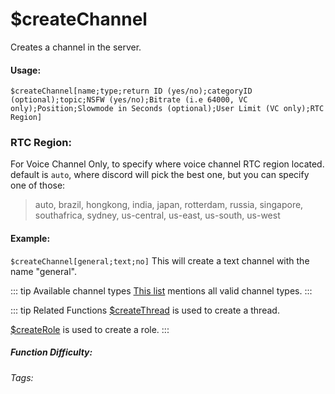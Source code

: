 # $createChannel
Creates a channel in the server.

#### Usage: 
`$createChannel[name;type;return ID (yes/no);categoryID (optional);topic;NSFW (yes/no);Bitrate (i.e 64000, VC only);Position;Slowmode in Seconds (optional);User Limit (VC only);RTC Region]`

### RTC Region:
For Voice Channel Only, to specify where voice channel RTC region located.
default is `auto`, where discord will pick the best one, but you can specify one of those:
> auto, brazil, hongkong, india, japan, rotterdam, russia, singapore, southafrica, sydney, us-central, us-east, us-south, us-west

#### Example:
`$createChannel[general;text;no]`
This will create a text channel with the name "general".

::: tip Available channel types
[This list](../CodeReferences/ref.channel_types.md) mentions all valid channel types.
:::

::: tip Related Functions
[$createThread](../Threads/createThread.md) is used to create a thread.

[$createRole](../Role/createRole.md) is used to create a role.
:::

##### Function Difficulty: <Badge type="warning" text="Medium" vertical="middle" /> 
###### Tags: <Badge type="tip" text="channel" vertical="middle" /> <Badge type="tip" text="create" vertical="middle" /> <Badge type="tip" text="createChannel" vertical="middle" /> <Badge type="tip" text="make Channel" vertical="middle" /> 